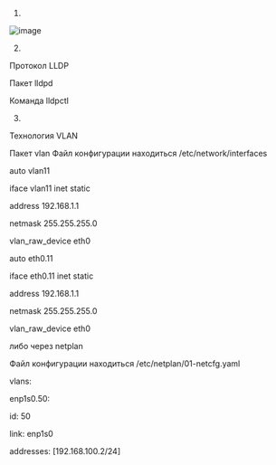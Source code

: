 1.

![image](https://user-images.githubusercontent.com/127683348/231246119-5395c37b-1b28-46b6-9ea6-d8994ab893ee.png)

2.

Протокол LLDP

Пакет lldpd

Команда lldpctl

3.

Технология VLAN

Пакет vlan
Файл конфигурации находиться /etc/network/interfaces

auto vlan11

iface vlan11 inet static

 address 192.168.1.1
 
 netmask 255.255.255.0
 
 vlan_raw_device eth0
 
auto eth0.11

iface eth0.11 inet static

 address 192.168.1.1
 
 netmask 255.255.255.0
 
 vlan_raw_device eth0
 
 либо через netplan
 
 Файл конфигурации находиться /etc/netplan/01-netcfg.yaml

vlans:

enp1s0.50:

id: 50

link: enp1s0

addresses: [192.168.100.2/24]
 
 
